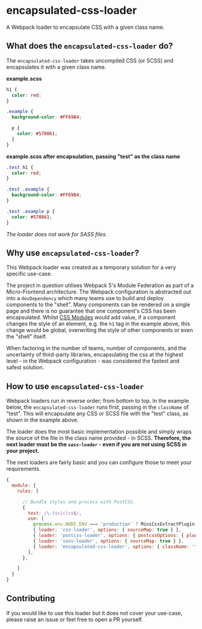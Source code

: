 # encapsulated-css-loader

A Webpack loader to encapsulate CSS with a given class name.

## What does the `encapsulated-css-loader` do?

The `encapsulated-css-loader` takes uncompiled CSS (or SCSS) and encapsulates it with a given class name.

**example.scss**

```.scss
h1 {
  color: red;
}

.example {
  background-color: #FF69B4;

  p {
    color: #570861;
  }
}
```

**example.scss after encapsulation, passing "test" as the class name**

```.css
.test h1 {
  color: red;
}

.test .example {
  background-color: #FF69B4;
}

.test .example p {
  color: #570861;
}
```

_The loader does not work for SASS files._

## Why use `encapsulated-css-loader`?

This Webpack loader was created as a temporary solution for a very specific use-case.

The project in question utilises Webpack 5's Module Federation as part of a Micro-Frontend architecture. The Webpack configuration is abstracted out into a `devDependency` which many teams use to build and deploy components to the "shell". Many components can be rendered on a single page and there is no guarantee that one component's CSS has been encapsulated. Whilst [CSS Modules](https://css-tricks.com/css-modules-part-1-need/) would add value, if a component changes the style of an element, e.g. the `h1` tag in the example above, this change would be global, overwriting the style of other components or even the "shell" itself.

When factoring in the number of teams, number of components, and the uncertainty of third-party libraries, encapsulating the css at the highest level - in the Webpack configuration - was considered the fastest and safest solution.

## How to use `encapsulated-css-loader`

Webpack loaders run in reverse order; from bottom to top. In the example below, the `encapsulated-css-loader` runs first, passing in the `className` of "test". This will encapsulate any CSS or SCSS file with the "test" class, as shown in the example above.

The loader does the most basic implementation possible and simply wraps the source of the file in the class name provided - in SCSS. **Therefore, the next loader must be the `sass-loader` - even if you are not using SCSS in your project.**

The next loaders are fairly basic and you can configure those to meet your requirements.

```webpack.config.js
{
  module: {
    rules: [

      // Bundle styles and process with PostCSS.
      {
        test: /\.(sc|c)ss$/,
        use: [
          process.env.NODE_ENV === 'production' ? MiniCssExtractPlugin.loader : 'style-loader',
          { loader: 'css-loader', options: { sourceMap: true } },
          { loader: 'postcss-loader', options: { postcssOptions: { plugins: ['postcss-preset-env'] } } },
          { loader: 'sass-loader', options: { sourceMap: true } },
          { loader: 'encapsulated-css-loader', options: { className: 'test' } },
        ],
      },

    ]
  }
}
```

## Contributing

If you would like to use this loader but it does not cover your use-case, please raise an issue or feel free to open a PR yourself.
